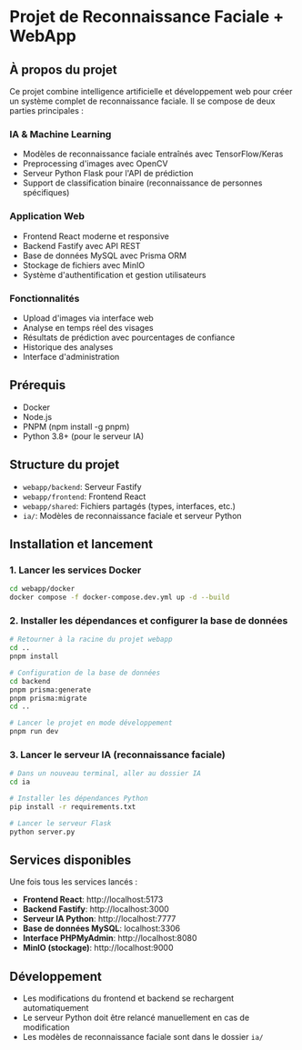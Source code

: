 # Projet de Reconnaissance Faciale + WebApp

## À propos du projet

Ce projet combine intelligence artificielle et développement web pour créer un système complet de reconnaissance faciale. Il se compose de deux parties principales :

### **IA & Machine Learning**
- Modèles de reconnaissance faciale entraînés avec TensorFlow/Keras
- Preprocessing d'images avec OpenCV
- Serveur Python Flask pour l'API de prédiction
- Support de classification binaire (reconnaissance de personnes spécifiques)

### **Application Web**
- Frontend React moderne et responsive
- Backend Fastify avec API REST
- Base de données MySQL avec Prisma ORM
- Stockage de fichiers avec MinIO
- Système d'authentification et gestion utilisateurs

### **Fonctionnalités**
- Upload d'images via interface web
- Analyse en temps réel des visages
- Résultats de prédiction avec pourcentages de confiance
- Historique des analyses
- Interface d'administration

## Prérequis

- Docker
- Node.js
- PNPM (npm install -g pnpm)
- Python 3.8+ (pour le serveur IA)

## Structure du projet

- `webapp/backend`: Serveur Fastify
- `webapp/frontend`: Frontend React
- `webapp/shared`: Fichiers partagés (types, interfaces, etc.)
- `ia/`: Modèles de reconnaissance faciale et serveur Python

## Installation et lancement

### 1. Lancer les services Docker

```bash
cd webapp/docker
docker compose -f docker-compose.dev.yml up -d --build
```

### 2. Installer les dépendances et configurer la base de données

```bash
# Retourner à la racine du projet webapp
cd ..
pnpm install

# Configuration de la base de données
cd backend
pnpm prisma:generate
pnpm prisma:migrate
cd ..

# Lancer le projet en mode développement
pnpm run dev
```

### 3. Lancer le serveur IA (reconnaissance faciale)

```bash
# Dans un nouveau terminal, aller au dossier IA
cd ia

# Installer les dépendances Python
pip install -r requirements.txt

# Lancer le serveur Flask
python server.py
```

## Services disponibles

Une fois tous les services lancés :

- **Frontend React**: http://localhost:5173
- **Backend Fastify**: http://localhost:3000
- **Serveur IA Python**: http://localhost:7777
- **Base de données MySQL**: localhost:3306
- **Interface PHPMyAdmin**: http://localhost:8080
- **MinIO (stockage)**: http://localhost:9000

## Développement

- Les modifications du frontend et backend se rechargent automatiquement
- Le serveur Python doit être relancé manuellement en cas de modification
- Les modèles de reconnaissance faciale sont dans le dossier `ia/`
